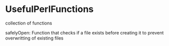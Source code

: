 # UsefulPerlFunctions
collection of functions

safelyOpen:
Function that checks if a file exists before creating it to prevent overwritting of existing files

